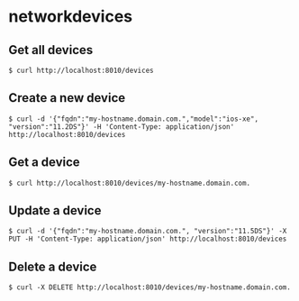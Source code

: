 # networkdevices


## Get all devices
```shell script
$ curl http://localhost:8010/devices
```

## Create a new device
```shell script
$ curl -d '{"fqdn":"my-hostname.domain.com.","model":"ios-xe", "version":"11.2DS"}' -H 'Content-Type: application/json' http://localhost:8010/devices
```

## Get a device
```shell script
$ curl http://localhost:8010/devices/my-hostname.domain.com.
```


## Update a device
```shell script
$ curl -d '{"fqdn":"my-hostname.domain.com.", "version":"11.5DS"}' -X PUT -H 'Content-Type: application/json' http://localhost:8010/devices
```

## Delete a device
```shell script
$ curl -X DELETE http://localhost:8010/devices/my-hostname.domain.com.
```
